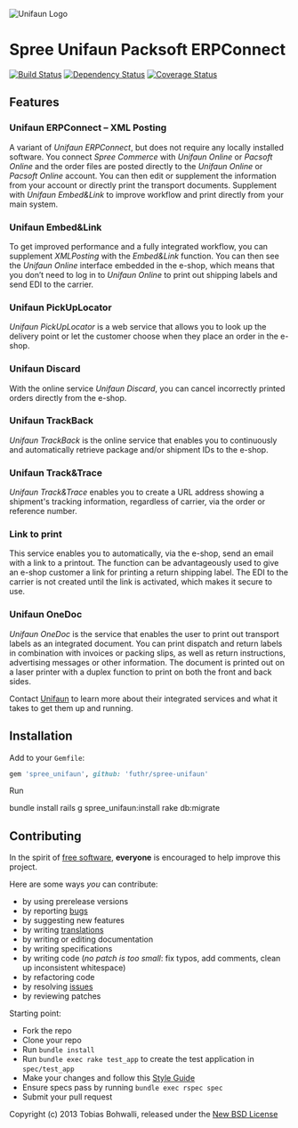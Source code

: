 ![Unifaun Logo](https://raw.github.com/futhr/spree-unifaun/master/unifaun.png)

# Spree Unifaun Packsoft ERPConnect

[![Build Status](https://secure.travis-ci.org/futhr/spree-unifaun.png?branch=master)](http://travis-ci.org/futhr/spree-unifaun)
[![Dependency Status](https://gemnasium.com/futhr/spree-unifaun.png)](https://gemnasium.com/futhr/spree-unifaun)
[![Coverage Status](https://coveralls.io/repos/futhr/spree-unifaun/badge.png?branch=master)](https://coveralls.io/r/futhr/spree-unifaun)

## Features

### Unifaun ERPConnect – XML Posting

A variant of *Unifaun ERPConnect*, but does not require any locally installed software. You connect *Spree Commerce* with *Unifaun Online* or *Pacsoft Online* and the order files are posted directly to the *Unifaun Online* or *Pacsoft Online* account. You can then edit or supplement the information from your account or directly print the transport documents. Supplement with *Unifaun Embed&Link* to improve workflow and print directly from your main system.

### Unifaun Embed&Link

To get improved performance and a fully integrated workflow, you can supplement *XMLPosting* with the *Embed&Link* function. You can then see the *Unifaun Online* interface embedded in the e-shop, which means that you don’t need to log in to *Unifaun Online* to print out shipping labels and send EDI to the carrier.

### Unifaun PickUpLocator

*Unifaun PickUpLocator* is a web service that allows you to look up the delivery point or let the customer choose when they place an order in the e-shop.

### Unifaun Discard

With the online service *Unifaun Discard*, you can cancel incorrectly printed orders directly from the e-shop.

### Unifaun TrackBack

*Unifaun TrackBack* is the online service that enables you to continuously and automatically retrieve package and/or shipment IDs to the e-shop.

### Unifaun Track&Trace

*Unifaun Track&Trace* enables you to create a URL address showing a shipment's tracking information, regardless of carrier, via the order or reference number.

### Link to print

This service enables you to automatically, via the e-shop, send an email with a link to a printout. The function can be advantageously used to give an e-shop customer a link for printing a return shipping label. The EDI to the carrier is not created until the link is activated, which makes it secure to use.

### Unifaun OneDoc

*Unifaun OneDoc* is the service that enables the user to print out transport labels as an integrated document. You can print dispatch and return labels in combination with invoices or packing slips, as well as return instructions, advertising messages or other information. The document is printed out on a laser printer with a duplex function to print on both the front and back sides.

Contact [Unifaun][1] to learn more about their integrated services and what it takes to get them up and running.

## Installation

Add to your `Gemfile`:
```ruby
gem 'spree_unifaun', github: 'futhr/spree-unifaun'
```

Run

  bundle install
  rails g spree_unifaun:install
  rake db:migrate

## Contributing

In the spirit of [free software][2], **everyone** is encouraged to help improve this project.

Here are some ways *you* can contribute:

* by using prerelease versions
* by reporting [bugs][3]
* by suggesting new features
* by writing [translations][5]
* by writing or editing documentation
* by writing specifications
* by writing code (*no patch is too small*: fix typos, add comments, clean up inconsistent whitespace)
* by refactoring code
* by resolving [issues][3]
* by reviewing patches

Starting point:

* Fork the repo
* Clone your repo
* Run `bundle install`
* Run `bundle exec rake test_app` to create the test application in `spec/test_app`
* Make your changes and follow this [Style Guide][6]
* Ensure specs pass by running `bundle exec rspec spec`
* Submit your pull request

Copyright (c) 2013 Tobias Bohwalli, released under the [New BSD License][4]

[1]: http://en.unifaun.se
[2]: http://www.fsf.org/licensing/essays/free-sw.html
[3]: https://github.com/futhr/spree-unifaun/issues
[4]: https://github.com/futhr/spree-unifaun/tree/master/LICENSE
[5]: http://www.localeapp.com/projects/4937
[6]: https://github.com/thoughtbot/guides
